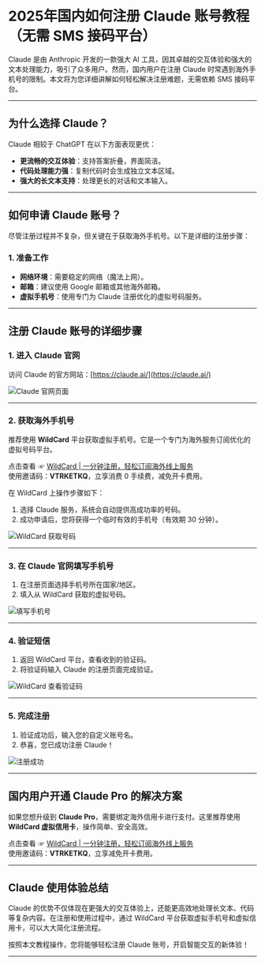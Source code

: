 # 2025年国内如何注册 Claude 账号教程（无需 SMS 接码平台）

Claude 是由 Anthropic 开发的一款强大 AI 工具，因其卓越的交互体验和强大的文本处理能力，吸引了众多用户。然而，国内用户在注册 Claude 时常遇到海外手机号的限制。本文将为您详细讲解如何轻松解决注册难题，无需依赖 SMS 接码平台。

---

## 为什么选择 Claude？

Claude 相较于 ChatGPT 在以下方面表现更优：

- **更流畅的交互体验**：支持答案折叠，界面简洁。
- **代码处理能力强**：复制代码时会生成独立文本区域。
- **强大的长文本支持**：处理更长的对话和文本输入。

---

## 如何申请 Claude 账号？

尽管注册过程并不复杂，但关键在于获取海外手机号。以下是详细的注册步骤：

### 1. 准备工作
- **网络环境**：需要稳定的网络（魔法上网）。
- **邮箱**：建议使用 Google 邮箱或其他海外邮箱。
- **虚拟手机号**：使用专门为 Claude 注册优化的虚拟号码服务。

---

## 注册 Claude 账号的详细步骤

### 1. 进入 Claude 官网
访问 Claude 的官方网站：[https://claude.ai/](https://claude.ai/)

![Claude 官网页面](https://picx.zhimg.com/80/v2-7220e9c3594ca11b16b69b0431c28d1a_1440w.png)

---

### 2. 获取海外手机号
推荐使用 **WildCard** 平台获取虚拟手机号。它是一个专门为海外服务订阅优化的虚拟号码平台。

点击查看 ☞ [WildCard | 一分钟注册，轻松订阅海外线上服务](https://yeka.ai/i/VTRKETKQ)  
使用邀请码：**VTRKETKQ**，立享消费 0 手续费，减免开卡费用。

在 WildCard 上操作步骤如下：
1. 选择 Claude 服务，系统会自动提供高成功率的号码。
2. 成功申请后，您将获得一个临时有效的手机号（有效期 30 分钟）。

![WildCard 获取号码](https://picx.zhimg.com/80/v2-c2e46fe39de6e2b17d9cb5a562c5cbf1_1440w.png)

---

### 3. 在 Claude 官网填写手机号
1. 在注册页面选择手机号所在国家/地区。
2. 填入从 WildCard 获取的虚拟号码。

![填写手机号](https://picx.zhimg.com/80/v2-89d1396eb95973ec6e1607b5fd18d33c_1440w.png)

---

### 4. 验证短信
1. 返回 WildCard 平台，查看收到的验证码。
2. 将验证码输入 Claude 的注册页面完成验证。

![WildCard 查看验证码](https://picx.zhimg.com/80/v2-247b8d7a04a2ada515f834bb9ad87caa_1440w.png)

---

### 5. 完成注册
1. 验证成功后，输入您的自定义账号名。
2. 恭喜，您已成功注册 Claude！

![注册成功](https://picx.zhimg.com/80/v2-b40cc26f0c103d36020034440b770759_1440w.png)

---

## 国内用户开通 Claude Pro 的解决方案

如果您想升级到 **Claude Pro**，需要绑定海外信用卡进行支付。这里推荐使用 **WildCard 虚拟信用卡**，操作简单、安全高效。

点击查看 ☞ [WildCard | 一分钟注册，轻松订阅海外线上服务](https://yeka.ai/i/VTRKETKQ)  
使用邀请码：**VTRKETKQ**，立享减免开卡费用。

---

## Claude 使用体验总结

Claude 的优势不仅体现在更强大的交互体验上，还能更高效地处理长文本、代码等复杂内容。在注册和使用过程中，通过 WildCard 平台获取虚拟手机号和虚拟信用卡，可以大大简化注册流程。

按照本文教程操作，您将能够轻松注册 Claude 账号，开启智能交互的新体验！

---
